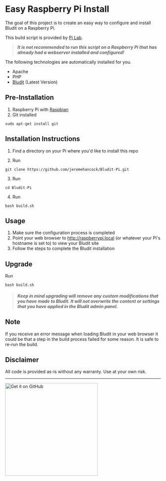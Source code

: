 # Easy Raspberry Pi Install
<!-- position: 2 -->

The goal of this project is to create an easy way to configure and install Bludit on a Raspberry Pi. 

This build script is provided by [Pi Lab](https://pilab.dev/bludit-pi).

> ***It is not recommended to run this script on a Raspberry Pi that has already had a webserver installed and configured!***

The following technologies are automatically installed for you.
* Apache
* PHP
* [Bludit](https://www.bludit.com/) (Latest Version)

## Pre-Installation
1. Raspberry Pi with [Raspbian](https://www.raspberrypi.org/downloads/raspbian/)
2. Git installed 

```
sudo apt-get install git
```

## Installation Instructions
1. Find a directory on your Pi where you'd like to install this repo

2. Run 
```
git clone https://github.com/jeremehancock/Bludit-Pi.git
```
3. Run 
```
cd Bludit-Pi
```
4. Run 
```
bash build.sh
```

## Usage
1. Make sure the configuration process is completed
2. Point your web browser to http://raspberrypi.local (or whatever your Pi's hostname is set to) to view your Bludit site
3. Follow the steps to complete the Bludit installation

## Upgrade
Run 
```
bash build.sh
```

> ####  *Keep in mind upgrading will remove any custom modifications that you have made to Bludit. It will not overwrite the content or settings that you have applied in the Bludit admin panel.*

## Note
If you receive an error message when loading Bludit in your web browser it could be that a step in the build process failed for some reason. It is safe to re-run the build.

## Disclaimer
All code is provided as-is without any warranty. Use at your own risk.

---

[<img src="https://pilab.dev/images/check-it-out-on-github.png" alt="Get it on GitHub" width="300px;" />](https://github.com/jeremehancock/Bludit-Pi/)
